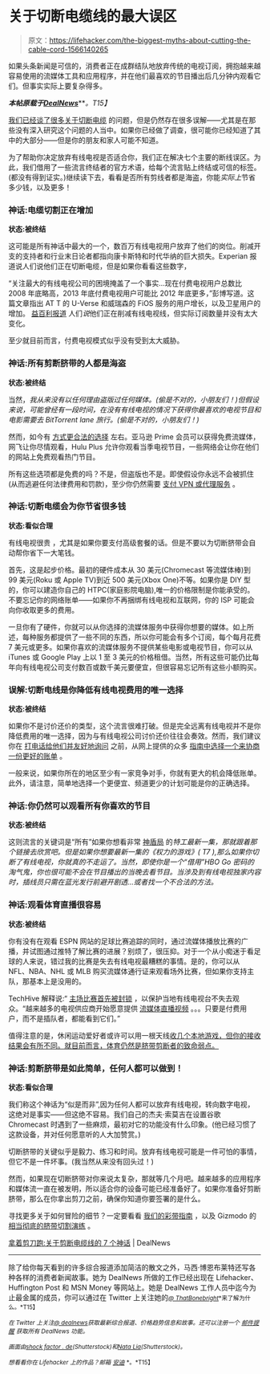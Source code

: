# 关于切断电缆线的最大误区

> 原文：<https://lifehacker.com/the-biggest-myths-about-cutting-the-cable-cord-1566140265>

如果头条新闻是可信的，消费者正在成群结队地放弃传统的电视订阅，拥抱越来越容易使用的流媒体工具和应用程序，并在他们最喜欢的节目播出后几分钟内观看它们。但事实实际上要复杂得多。



***本帖原载于***[***DealNews***](http://dealnews.com/features/Running-With-Scissors-7-Myths-About-Cutting-the-Cable-Cord/1023333.html)***。*T15】**

[我们已经谈了很多关于切断电缆](http://gizmodo.com/how-to-cut-the-cord-and-ditch-cable-once-and-for-all-1522124125) 的问题，但是仍然存在很多误解——尤其是在那些没有深入研究这个问题的人当中。如果你已经做了调查，很可能你已经知道了其中的大部分——但是你的朋友和家人可能不知道。

为了帮助你决定放弃有线电视是否适合你，我们正在解决七个主要的断线误区。为此，我们借用了一些流言终结者的官方术语，给每个流言贴上终结或可信的标签。(都没有得到证实。)继续读下去，看看是否所有剪线者都是海盗，你能*实际上*节省多少钱，以及更多！

### 神话:电缆切割正在增加

**状态:被终结**

这可能是所有神话中最大的一个，数百万有线电视用户放弃了他们的岗位。削减开支的支持者和行业末日论者都指向康卡斯特和时代华纳的巨大损失。Experian 报道说人们说他们正在切断电缆，但是如果你看看这些数字，

“关注最大的有线电视公司的困境掩盖了一个事实...现在付费电视用户总数比 2008 年底略高，2013 年底付费电视用户可能比 2012 年底更多，”彭博写道。这篇文章指出 AT T 的 U-Verse 和威瑞森的 FiOS 服务的用户增长，以及卫星用户的增加。 [益百利报道](http://www.huffingtonpost.com/2014/04/17/netflix-cable_n_5168725.html) 人们*说*他们正在削减有线电视线，但实际订阅数量并没有太大变化。

至少就目前而言，付费电视模式似乎没有受到太大威胁。

### 神话:所有剪断脐带的人都是海盗

**状态:被终结**

当然，*我从来没有以任何理由盗版过任何媒体。(偷是不对的，小朋友们！)但假设来说，可能曾经有一段时间，在没有有线电视的情况下获得你最喜欢的电视节目和电影需要去 BitTorrent lane 旅行。(偷是不对的，小朋友们！)*

然而，如今有 [方式更合法的选择](http://lifehacker.com/tv-streaming-head-to-head-netflix-vs-hulu-vs-amazon-pr-1536006625) 左右。亚马逊 Prime 会员可以获得免费流媒体，网飞让你尽情观看，Hulu Plus 允许你观看当季电视节目，一些网络会让你在他们的网站上免费观看热门节目。

所有这些选项都是免费的吗？不是，但盗版也不是。即使假设你永远不会被抓住(从而逃避任何法律费用和罚款)，至少你仍然需要 [支付 VPN 或代理服务](http://lifehacker.com/how-to-completely-anonymize-your-bittorrent-traffic-wit-5863380) 。

### 神话:切断电缆会为你节省很多钱

**状态:看似合理**

有线电视很贵 ，尤其是如果你要支付高级套餐的话。但是不要以为切断脐带会自动帮你省下一大笔钱。

首先，这是起步价格。最初的硬件成本从 30 美元(Chromecast 等流媒体棒)到 99 美元(Roku 或 Apple TV)到近 500 美元(Xbox One)不等。如果你是 DIY 型的，你可以建造你自己的 HTPC(家庭影院电脑),唯一的价格限制是你能承受的。不要忘记你的网络账单——如果你不再捆绑有线电视和互联网，你的 ISP 可能会向你收取更多的费用。

一旦你有了硬件，你就可以从你选择的流媒体服务中获得你想要的媒体。如上所述，每种服务都提供了一些不同的东西，所以你可能会有多个订阅，每个每月花费 7 美元或更多。如果你喜欢的流媒体服务不提供某些电影或电视节目，你可以从 iTunes 或 Google Play 上以 1 至 3 美元的价格租借。当然，所有这些可能仍比每年向有线电视公司支付数百或数千美元要便宜，但很容易忘记所有这些小额购买。

### 误解:切断电线是你降低有线电视费用的唯一选择

**状态:被终结**

如果你不是讨价还价的类型，这个流言很难打破。但是完全远离有线电视并不是你降低费用的唯一选择，因为与有线电视公司讨价还价往往会奏效。然而，我们建议你在 [打电话给他们并友好地询问](http://lifehacker.com/how-a-regularly-scheduled-phone-call-and-a-little-resea-5882777) 之前，从网上提供的众多 [指南中选择一个来协商一份更好的账单](http://dealnews.com/lw/artclick.html?2,1023333,9405588) 。

一般来说，如果你所在的地区至少有一家竞争对手，你就有更大的机会降低账单。此外，请注意，简单地选择一个更便宜、频道更少的计划可能是你的正确选择。

### 神话:你仍然可以观看所有你喜欢的节目

**状态:被终结**

这则流言的关键词是“所有”如果你想看非常 [神盾局](http://dealnews.com/lw/artclick.html?2,1023333,9405591) 的*特工最新一集，那就跟着那个链接去欣赏吧。但是如果你想要最新一集的《权力的游戏》( T7 ),那么如果你切断了有线电视，你就真的不走运了。当然，即使你是一个“借用”HBO Go 密码的淘气鬼，你也很可能不会在节目播出的当晚去看节目。当涉及到有线电视独家内容时，插线员只需在蓝光发行前避开剧透...或者找一个不合法的方法。*

### 神话:观看体育直播很容易

**状态:被终结**

你有没有在观看 ESPN 网站的足球比赛追踪的同时，通过流媒体播放比赛的广播，并试图通过推特了解比赛的进展？别烦了，很压抑。对于一个从小痴迷于看足球的人来说，错过我的比赛是失去有线电视最糟糕的事情。是的，你可以从 NFL、NBA、NHL 或 MLB 购买流媒体通行证来观看场外比赛，但如果你支持主队，那基本上是没用的。

TechHive 解释说:“ [主场比赛首先被封锁](http://dealnews.com/lw/artclick.html?2,1023333,9405597) ，以保护当地有线电视台不失去观众。“越来越多的电视供应商开始愿意提供 [流媒体直播视频](http://lifehacker.com/how-can-i-watch-almost-any-live-sports-game-online-30804007) 。。。只要是付费用户，而不是插队者，都能看到它们。”

值得注意的是，休闲运动爱好者或许可以用一根天线[收几个本地游戏，但你的接收结果会有所不同。就目前而言，体育仍然是脐带剪断者的致命弱点。](http://dealnews.com/lw/artclick.html?2,1023333,9405600)

### 神话:剪断脐带是如此简单，任何人都可以做到！

**状态:看似合理**

我们称这个神话为“似是而非”,因为任何人都可以放弃有线电视，转向数字电视，这绝对是事实——但这绝不容易。我们自己的杰夫·索莫吉在设置谷歌 Chromecast 时遇到了一些麻烦，最初对它的功能没有什么印象。(他已经习惯了这款设备，并对任何愿意听的人大加赞赏。)

切断脐带的关键似乎是毅力、练习和时间。放弃有线电视可能是一件可怕的事情，但它不是一件坏事。(我当然从来没有回头过！)

然而，如果现在切断脐带对你来说太复杂，那就等几个月吧。越来越多的应用程序和媒体流一直在被发明，所以适合你的设备可能已经准备好了。如果你准备好剪断脐带，那么在你拿出剪刀之前，确保你知道你要签署的是什么。

寻找更多关于如何冒险的细节？一定要看看 [我们的彩带指南](http://dealnews.com/features/Quick-Dirty-Guide-The-Difference-Between-a-Streaming-Stick-Set-Top-Box/1025778.html) ，以及 Gizmodo 的 [相当彻底的脐带切割演练](http://gizmodo.com/how-to-cut-the-cord-and-ditch-cable-once-and-for-all-1522124125) 。

[拿着剪刀跑:关于剪断电缆线的 7 个神话](http://dealnews.com/features/Running-With-Scissors-7-Myths-About-Cutting-the-Cable-Cord/1023333.html) | DealNews

* * *

除了给你每天看到的许多综合报道添加简洁的散文之外，马西·博恩布莱特还写各种各样的消费者新闻故事。她为 DealNews 所做的工作已经出现在 Lifehacker、Huffington Post 和 MSN Money 等网站上。她是 DealNews 工作人员中迄今为止最金属的成员，你可以通过在 Twitter 上关注她的[<small>*@ ThatBonebright*</small>](http://twitter.com/ThatBonebright)<small>*来了解为什么。*T15】</small>

<small>*在 Twitter 上关注*</small>[<small>*@ dealnews*</small>](http://twitter.com/dealnews)<small>*获取最新综合报道、价格趋势信息和故事。还可以注册一个*</small> [<small>*邮件提醒*</small>](https://dealnews.com/mydealnews/get-alert.html?c=485) <small>*获取所有 DealNews 功能。*</small>

<small>*画面由*</small>[<small>*shock factor . de*</small>](http://www.shutterstock.com/pic.mhtml?id=132024086&src=id)<small>*(Shutterstock)和*</small>[<small>*Nata Lia*</small>](http://www.shutterstock.com/pic.mhtml?id=124465834&src=id)<small>*(Shutterstock)。*</small>

<small>*想看看你在 Lifehacker 上的作品？邮箱*</small> [<small>*安迪*</small>](mailto:andy@lifehacker.com) <small>*。*T15】</small>